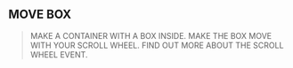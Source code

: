 MOVE BOX
--------

>MAKE A CONTAINER WITH A BOX INSIDE.
>MAKE THE BOX MOVE WITH YOUR SCROLL WHEEL.
>FIND OUT MORE ABOUT THE SCROLL WHEEL EVENT.